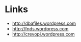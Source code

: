 # Links

* http://dbafiles.wordpress.com
* http://fnds.wordpress.com
* http://crevopi.wordpress.com
